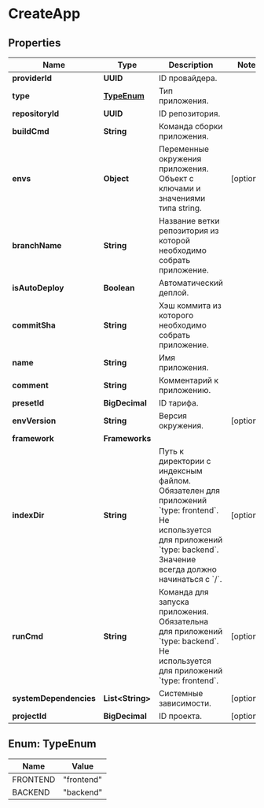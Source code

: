 

# CreateApp


## Properties

| Name | Type | Description | Notes |
|------------ | ------------- | ------------- | -------------|
|**providerId** | **UUID** | ID провайдера. |  |
|**type** | [**TypeEnum**](#TypeEnum) | Тип приложения. |  |
|**repositoryId** | **UUID** | ID репозитория. |  |
|**buildCmd** | **String** | Команда сборки приложения. |  |
|**envs** | **Object** | Переменные окружения приложения. Объект с ключами и значениями типа string. |  [optional] |
|**branchName** | **String** | Название ветки репозитория из которой необходимо собрать приложение. |  |
|**isAutoDeploy** | **Boolean** | Автоматический деплой. |  |
|**commitSha** | **String** | Хэш коммита из которого необходимо собрать приложение. |  |
|**name** | **String** | Имя приложения. |  |
|**comment** | **String** | Комментарий к приложению. |  |
|**presetId** | **BigDecimal** | ID тарифа. |  |
|**envVersion** | **String** | Версия окружения. |  [optional] |
|**framework** | **Frameworks** |  |  |
|**indexDir** | **String** | Путь к директории с индексным файлом. Обязателен для приложений &#x60;type: frontend&#x60;. Не используется для приложений &#x60;type: backend&#x60;. Значение всегда должно начинаться с &#x60;/&#x60;. |  [optional] |
|**runCmd** | **String** | Команда для запуска приложения. Обязательна для приложений &#x60;type: backend&#x60;. Не используется для приложений &#x60;type: frontend&#x60;. |  [optional] |
|**systemDependencies** | **List&lt;String&gt;** | Системные зависимости. |  [optional] |
|**projectId** | **BigDecimal** | ID проекта. |  [optional] |



## Enum: TypeEnum

| Name | Value |
|---- | -----|
| FRONTEND | &quot;frontend&quot; |
| BACKEND | &quot;backend&quot; |



